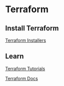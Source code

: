 # Terraform

## Install Terraform

[Terraform Installers](https://developer.hashicorp.com/terraform/install)

## Learn
[Terraform Tutorials](https://developer.hashicorp.com/terraform/tutorials)

[Terraform Docs](https://developer.hashicorp.com/terraform/docs)